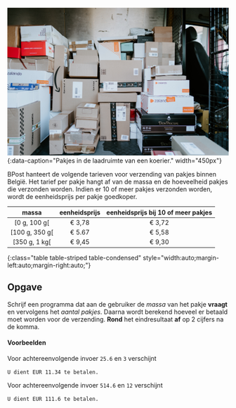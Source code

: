 ![Pakjes in de laadruimte van een koerier.](media/courier.jpg "Foto door Claudio Schwarz op Unsplash."){:data-caption="Pakjes in de laadruimte van een koerier." width="450px"}

BPost hanteert de volgende tarieven voor verzending van pakjes binnen België. Het tarief per pakje hangt af van de massa en de hoeveelheid pakjes die verzonden worden. Indien er 10 of meer pakjes verzonden worden, wordt de eenheidsprijs per pakje goedkoper.


| massa| eenheidsprijs | eenheidsprijs bij 10 of meer pakjes
|:--------:|:-----------:|:--------:|
| [0 g, 100 g[| € 3,78 | € 3,72 |
| [100 g, 350 g[ | € 5.67 | € 5,58 |
| [350 g, 1 kg[ | € 9,45 | € 9,30
{:class="table table-striped table-condensed" style="width:auto;margin-left:auto;margin-right:auto;"}

## Opgave
Schrijf een programma dat aan de gebruiker de *massa* van het pakje **vraagt** en vervolgens het *aantal pakjes*. Daarna wordt berekend hoeveel er betaald moet worden voor de verzending. **Rond** het eindresultaat **af** op 2 cijfers na de komma.

#### Voorbeelden
Voor achtereenvolgende invoer `25.6` en `3` verschijnt
```
U dient EUR 11.34 te betalen.
```
Voor achtereenvolgende invoer `514.6` en `12` verschijnt
```
U dient EUR 111.6 te betalen.
```